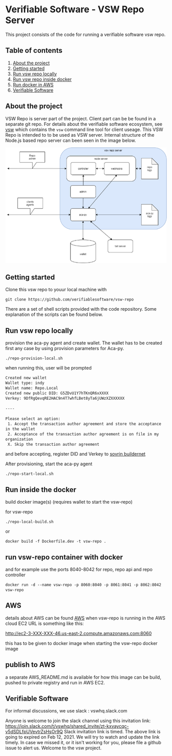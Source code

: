 # Verifiable Software - VSW Repo Server

This project consists of the code for running a verifiable software vsw repo. 

## Table of contents

1. [ About the project ](#About)
2. [ Getting started ](#Getting)
3. [ Run vsw repo locally ](#locally)
4. [ Run vsw repo inside docker](#runindocker)
5. [ Run docker in AWS ](#aws)
6. [ Verifiable Software ](#VSW)

<a a name=#About></a>
## About the project

VSW Repo is server part of the project. Client part can be be found in a separate git repo. For details about the verifiable software ecosystem, see [vsw](https://github.com/verifiablesoftware/vsw) which contains the `vsw` command line tool for client useage. This VSW Repo is intended to to be used as VSW server. Internal structure of the Node.js based repo server can been seen in the image below.

![architecture](vsw-repo-arch.png)

<a a name=#Getting></a>
## Getting started

Clone this vsw repo to youur local machine with 
```
git clone https://github.com/verifiablesoftware/vsw-repo
```

There are a set of shell scripts provided with the code repository. Some explanation of the scripts can be found below.

<a a name=#locally></a>
## Run vsw repo locally

provision the aca-py agent and create wallet. The wallet has to be created first any case by using provision parameters for Aca-py.

```
./repo-provision-local.sh
```

when running this, user will be prompted
``` 
Created new wallet
Wallet type: indy
Wallet name: Repo.Local
Created new public DID: G5ZDvU1Y7hTKnQR6xXXXX
Verkey: 9DfRgQevqRE2HAC9n4T7whfLBet8yTa6jUWzXZXXXXXX

----

Please select an option:
 1. Accept the transaction author agreement and store the acceptance in the wallet
 2. Acceptance of the transaction author agreement is on file in my organization
 X. Skip the transaction author agreement   
 ```
 and before accepting, register DID and Verkey to [sovrin buildernet](https://selfserve.sovrin.org/) 


After provisioning, start the aca-py agent 
```
./repo-start-local.sh
```

<a name=#runindocker></a>
## Run inside the docker

build docker image(s) (requires wallet to start the vsw-repo) 

for vsw-repo

```
./repo-local-build.sh
```

or

```
docker build -f Dockerfile.dev -t vsw-repo .
```

## run vsw-repo container with docker
and for example use the ports 8040-8042 for repo, repo api and repo controller
```
docker run -d --name vsw-repo -p 8060:8040 -p 8061:8041 -p 8062:8042  vsw-repo
```

<a name=#AWS></a>
## AWS

details about AWS can be found [AWS](/AWS_README.md)
when vsw-repo is running in the AWS cloud EC2 URL is something like this:

http://ec2-3-XXX-XXX-46.us-east-2.compute.amazonaws.com:8060

this has to be given to docker image when starting the vsw-repo docker image

## publish to AWS

a separate AWS_README.md is available for how this image can be build, pushed to private registry and 
run in AWS EC2.

<a name=#VSW></a>
## Verifiable Software
For informal discussions, we use slack : vswhq.slack.com

Anyone is welcome to join the slack channel using this invitation link: 
https://join.slack.com/t/vswhq/shared_invite/zt-kxvaycqc-v5dSDLfpUVevtrZsHsOr9Q
Slack invitation link is timed. The above link is going to expired on Feb 12, 2021. We will try to watch and update the link timely. In case we missed it, or it isn't working for you, please file a github issue to alert us. Welcome to the vsw project.


